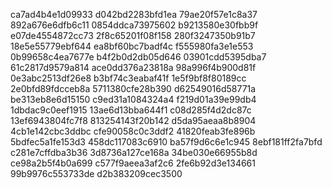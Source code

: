 ca7ad4b4e1d09933
d042bd2283bfd1ea
79ae20f57e1c8a37
892a676e6dfb6c11
0854ddca73975602
b9213580e30fbb9f
e07de4554872cc73
2f8c65201f08f158
280f3247350b91b7
18e5e55779ebf644
ea8bf60bc7badf4c
f555980fa3e1e553
0b99658c4ea7677e
b4f2b0d2db05d646
03901cdd5395dba7
61c2817d9579a814
ace0dd376a23818a
98a996f4b900d81f
0e3abc2513df26e8
b3bf74c3eabaf41f
1e5f9bf8f80189cc
2e0bfd89fdcceb8a
5711380cfe28b390
d62549016d58771a
be313eb8e6d15150
c9ed31a1084324a4
f219d01a39e99db4
1dbdac9c0eef1915
13ae6d13bba644f1
c08d285f4d2dc87c
13ef6943804fc7f8
813254143f20b142
d5da95aeaa8b8904
4cb1e142cbc3ddbc
cfe90058c0c3ddf2
41820feab3fe896b
5bdfec5a1fe153d3
458dc117083c6910
ba57f9d6c6e1c945
8ebf181ff2fa7bfd
c281e7cffdba3b36
3d8736a127ce168a
34be030e66955b8d
ce98a2b5f4b0a699
c577f9aeea3af2c6
2fe6b92d3e134661
99b9976c553733de
d2b383209cec3500
